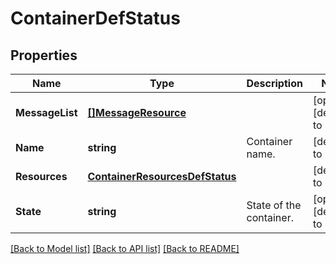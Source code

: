 # ContainerDefStatus

## Properties
Name | Type | Description | Notes
------------ | ------------- | ------------- | -------------
**MessageList** | [**[]MessageResource**](message_resource.md) |  | [optional] [default to null]
**Name** | **string** | Container name. | [default to null]
**Resources** | [**ContainerResourcesDefStatus**](container_resources_def_status.md) |  | [default to null]
**State** | **string** | State of the container. | [optional] [default to null]

[[Back to Model list]](../README.md#documentation-for-models) [[Back to API list]](../README.md#documentation-for-api-endpoints) [[Back to README]](../README.md)
